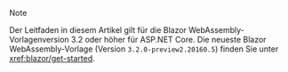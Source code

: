 > [!NOTE]
> Der Leitfaden in diesem Artikel gilt für die Blazor WebAssembly-Vorlagenversion 3.2 oder höher für ASP.NET Core. Die neueste Blazor WebAssembly-Vorlage (Version `3.2.0-preview2.20160.5`) finden Sie unter <xref:blazor/get-started>.
